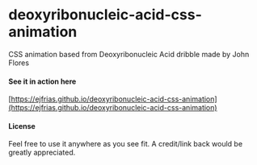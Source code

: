 # deoxyribonucleic-acid-css-animation
CSS animation based from Deoxyribonucleic Acid dribble made by John Flores

#### See it in action here
[https://ejfrias.github.io/deoxyribonucleic-acid-css-animation](https://ejfrias.github.io/deoxyribonucleic-acid-css-animation)

#### License
Feel free to use it anywhere as you see fit. A credit/link back would be greatly appreciated.